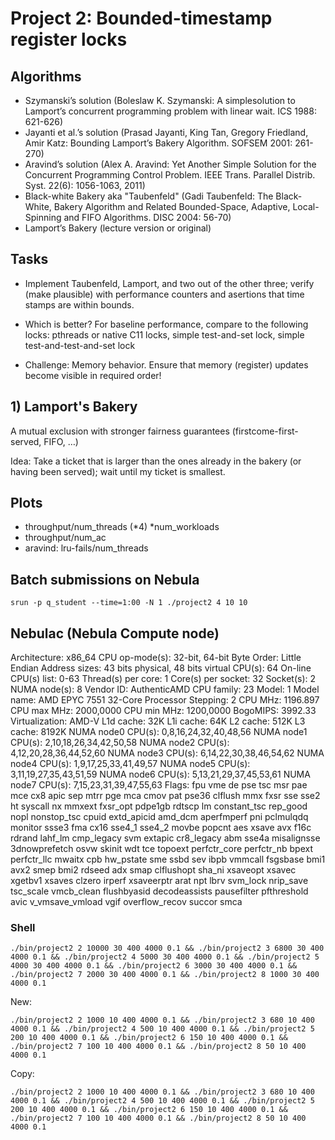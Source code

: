 # Project 2: Bounded-timestamp register locks

## Algorithms

* Szymanski’s solution (Boleslaw K. Szymanski: A simplesolution to Lamport’s concurrent programming problem with linear wait. ICS 1988: 621-626)
* Jayanti et al.’s solution (Prasad Jayanti, King Tan, Gregory Friedland, Amir Katz: Bounding Lamport’s Bakery Algorithm. SOFSEM 2001: 261-270)
* Aravind’s solution (Alex A. Aravind: Yet Another Simple Solution for the Concurrent Programming Control Problem. IEEE Trans. Parallel Distrib. Syst. 22(6): 1056-1063, 2011)
* Black-white Bakery aka "Taubenfeld" (Gadi Taubenfeld: The Black-White, Bakery Algorithm and Related Bounded-Space, Adaptive, Local-Spinning and FIFO Algorithms. DISC 2004: 56-70)
* Lamport’s Bakery (lecture version or original)

## Tasks

* Implement Taubenfeld, Lamport, and two out of the other three; verify (make plausible) with performance counters
and asertions that time stamps are within bounds.

* Which is better? For baseline performance, compare to the
following locks: pthreads or native C11 locks, simple test-and-set
lock, simple test-and-test-and-set lock

* Challenge: Memory behavior. Ensure that memory (register)
updates become visible in required order!

## 1) Lamport's Bakery

A mutual exclusion with stronger fairness guarantees (firstcome-first-served, FIFO, …)

Idea: Take a ticket that is larger than the ones already in the bakery (or having been served); wait until my ticket is smallest.

## Plots

- throughput/num_threads (*4) *num_workloads
- throughput/num_ac
- aravind: lru-fails/num_threads


## Batch submissions on Nebula

```shell
srun -p q_student --time=1:00 -N 1 ./project2 4 10 10
```

## Nebulac (Nebula Compute node)

Architecture:        x86_64
CPU op-mode(s):      32-bit, 64-bit
Byte Order:          Little Endian
Address sizes:       43 bits physical, 48 bits virtual
CPU(s):              64
On-line CPU(s) list: 0-63
Thread(s) per core:  1
Core(s) per socket:  32
Socket(s):           2
NUMA node(s):        8
Vendor ID:           AuthenticAMD
CPU family:          23
Model:               1
Model name:          AMD EPYC 7551 32-Core Processor
Stepping:            2
CPU MHz:             1196.897
CPU max MHz:         2000,0000
CPU min MHz:         1200,0000
BogoMIPS:            3992.33
Virtualization:      AMD-V
L1d cache:           32K
L1i cache:           64K
L2 cache:            512K
L3 cache:            8192K
NUMA node0 CPU(s):   0,8,16,24,32,40,48,56
NUMA node1 CPU(s):   2,10,18,26,34,42,50,58
NUMA node2 CPU(s):   4,12,20,28,36,44,52,60
NUMA node3 CPU(s):   6,14,22,30,38,46,54,62
NUMA node4 CPU(s):   1,9,17,25,33,41,49,57
NUMA node5 CPU(s):   3,11,19,27,35,43,51,59
NUMA node6 CPU(s):   5,13,21,29,37,45,53,61
NUMA node7 CPU(s):   7,15,23,31,39,47,55,63
Flags:               fpu vme de pse tsc msr pae mce cx8 apic sep mtrr pge mca cmov pat pse36 clflush mmx fxsr sse sse2 ht syscall nx mmxext fxsr_opt pdpe1gb rdtscp lm constant_tsc rep_good nopl nonstop_tsc cpuid extd_apicid amd_dcm aperfmperf pni pclmulqdq monitor ssse3 fma cx16 sse4_1 sse4_2 movbe popcnt aes xsave avx f16c rdrand lahf_lm cmp_legacy svm extapic cr8_legacy abm sse4a misalignsse 3dnowprefetch osvw skinit wdt tce topoext perfctr_core perfctr_nb bpext perfctr_llc mwaitx cpb hw_pstate sme ssbd sev ibpb vmmcall fsgsbase bmi1 avx2 smep bmi2 rdseed adx smap clflushopt sha_ni xsaveopt xsavec xgetbv1 xsaves clzero irperf xsaveerptr arat npt lbrv svm_lock nrip_save tsc_scale vmcb_clean flushbyasid decodeassists pausefilter pfthreshold avic v_vmsave_vmload vgif overflow_recov succor smca



### Shell 

```shell
./bin/project2 2 10000 30 400 4000 0.1 && ./bin/project2 3 6800 30 400 4000 0.1 && ./bin/project2 4 5000 30 400 4000 0.1 && ./bin/project2 5 4000 30 400 4000 0.1 && ./bin/project2 6 3000 30 400 4000 0.1 && ./bin/project2 7 2000 30 400 4000 0.1 && ./bin/project2 8 1000 30 400 4000 0.1
```

New: 

```shell
./bin/project2 2 1000 10 400 4000 0.1 && ./bin/project2 3 680 10 400 4000 0.1 && ./bin/project2 4 500 10 400 4000 0.1 && ./bin/project2 5 200 10 400 4000 0.1 && ./bin/project2 6 150 10 400 4000 0.1 && ./bin/project2 7 100 10 400 4000 0.1 && ./bin/project2 8 50 10 400 4000 0.1
```

Copy:

```shell
./bin/project2 2 1000 10 400 4000 0.1 && ./bin/project2 3 680 10 400 4000 0.1 && ./bin/project2 4 500 10 400 4000 0.1 && ./bin/project2 5 200 10 400 4000 0.1 && ./bin/project2 6 150 10 400 4000 0.1 && ./bin/project2 7 100 10 400 4000 0.1 && ./bin/project2 8 50 10 400 4000 0.1
```